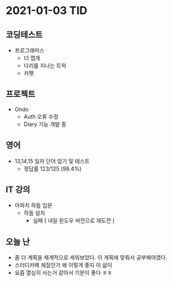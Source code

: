 # 2021-01-03 TID

## 코딩테스트

- 프로그래머스
  - 더 맵게
  - 다리를 지나는 트럭
  - 카펫

## 프로젝트

- Ondo
  - Auth 오류 수정
  - Diary 기능 개발 중

## 영어

- 13,14,15 일차 단어 암기 및 테스트
  - 정답률 123/125 (98.4%)

## IT 강의

- 아파치 하둡 입문
  - 하둡 설치
    - 실패 ( 내일 윈도우 버전으로 재도전 )

## 오늘 난

- 좀 더 계획을 체계적으로 세워보았다. 이 계획에 맞춰서 공부해야겠다.
- 스터디카페 체질인가 왜 이렇게 좋지 이 삶이
- 요즘 열심히 사는거 같아서 기분이 좋다 ㅎㅎ
